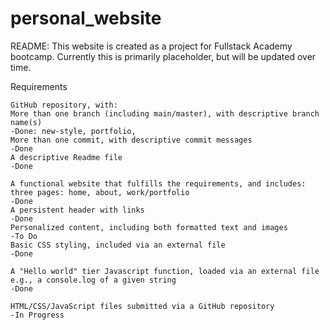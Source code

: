 # personal_website


README:
This website is created as a project for Fullstack Academy bootcamp.  Currently this is primarily placeholder, but will be updated over time.

Requirements

    GitHub repository, with:
    More than one branch (including main/master), with descriptive branch name(s)
    -Done: new-style, portfolio,
    More than one commit, with descriptive commit messages
    -Done
    A descriptive Readme file
    -Done

    A functional website that fulfills the requirements, and includes:
    three pages: home, about, work/portfolio
    -Done
    A persistent header with links
    -Done
    Personalized content, including both formatted text and images
    -To Do
    Basic CSS styling, included via an external file
    -Done

    A "Hello world" tier Javascript function, loaded via an external file
    e.g., a console.log of a given string
    -Done

    HTML/CSS/JavaScript files submitted via a GitHub repository
    -In Progress